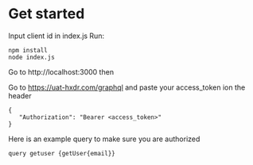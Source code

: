 # Get started

Input client id in index.js
Run:

``` 
npm install
node index.js
```
Go to http://localhost:3000 then

Go to https://uat-hxdr.com/graphql and paste your access_token ion the header
```
{
   "Authorization": "Bearer <access_token>"
}
```

Here is an example query to make sure you are authorized
```
query getuser {getUser{email}}
```